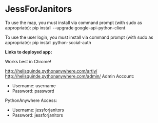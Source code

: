 # JessForJanitors

To use the map, you must install via command prompt (with sudo as appropriate):
pip install --upgrade google-api-python-client

To use the user login, you must install via command prompt (with sudo as appropriate):
pip install python-social-auth

**Links to deployed app:**

Works best in Chrome!

http://helisquinde.pythonanywhere.com/artly/
http://helisquinde.pythonanywhere.com/admin/
Admin Account:
  - Username: username
  - Password: password

PythonAnywhere Access:
  - Username: jessforjanitors
  - Password: jessforjanitors
